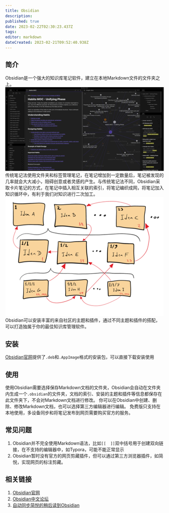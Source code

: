 ```yaml
---
title: Obsidian
description: 
published: true
date: 2023-02-22T02:30:23.437Z
tags: 
editor: markdown
dateCreated: 2023-02-21T09:52:40.938Z
---
```


## 简介
Obsidian是一个强大的知识库笔记软件，建立在本地Markdown文件的文件夹之上。
![obsidian.png](/软件/笔记/obsidian/obsidian.png)
传统笔记法使用文件夹和标签管理笔记，在笔记增加到一定数量后，笔记被发现的几率就会大大减小，阻碍创意或者灵感的产生。与传统笔记法不同，Obsidian采取卡片笔记的方式，在笔记中插入相互关联的索引，将笔记编织成网，将笔记加入知识循环中，有利于我们对知识进行二次加工。
![网状笔记.png](/软件/笔记/obsidian/网状笔记.png)
Obsidian可以安装丰富的来自社区的主题和插件，通过不同主题和插件的搭配，可以打造独属于你的最佳知识库管理软件。

## 安装
[Obsidian官网](https://obsidian.md/)提供了`.deb`和`.AppImage`格式的安装包，可以直接下载安装使用

## 使用
使用Obsidian需要选择保存Markdown文档的文件夹，Obsidian会自动在文件夹内生成一个`.obsidian`的文件夹，文档的索引、安装的主题和插件等信息都保存在此文件夹下，不会对Markdown文档进行修改。
你可以在Obsidian中创建、删除、修改Markdown文档，也可以选择第三方编辑器进行编辑。
免费版只支持在本地使用，多设备同步和将笔记发布到网页需要购买官方的服务。

## 常见问题
1. Obsidian并不完全使用Markdown语法，比如`[[  ]]`双中括号用于创建双向链接，在不支持的编辑器中，如Typora，可能不能正常显示
2. Obsidian暂时没有官方的网页剪藏插件，但可以通过第三方浏览器插件，如简悦，实现网页的标注剪藏。

## 相关链接
1. [Obsidian官网](https://obsidian.md/)
2. [Obsidian中文论坛](https://forum-zh.obsidian.md/)
3. [自动同步简悦的稍后读到Obsidian](https://zhuanlan.zhihu.com/p/521932257)
